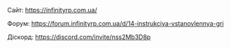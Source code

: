 Сайт: https://infinityrp.com.ua/

Форум: https://forum.infinityrp.com.ua/d/14-instrukciya-vstanovlennya-gri

Діскорд: https://discord.com/invite/nss2Mb3D8p

